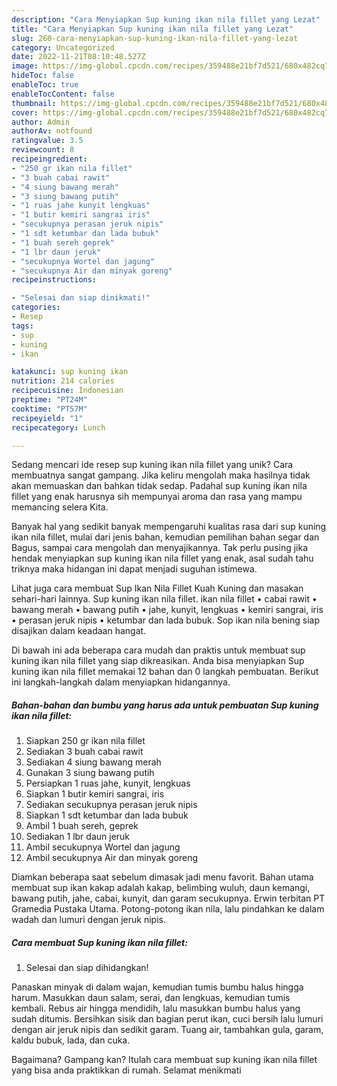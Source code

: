 ```yaml
---
description: "Cara Menyiapkan Sup kuning ikan nila fillet yang Lezat"
title: "Cara Menyiapkan Sup kuning ikan nila fillet yang Lezat"
slug: 260-cara-menyiapkan-sup-kuning-ikan-nila-fillet-yang-lezat
category: Uncategorized
date: 2022-11-21T08:10:48.527Z
image: https://img-global.cpcdn.com/recipes/359488e21bf7d521/680x482cq70/sup-kuning-ikan-nila-fillet-foto-resep-utama.jpg
hideToc: false
enableToc: true
enableTocContent: false
thumbnail: https://img-global.cpcdn.com/recipes/359488e21bf7d521/680x482cq70/sup-kuning-ikan-nila-fillet-foto-resep-utama.jpg
cover: https://img-global.cpcdn.com/recipes/359488e21bf7d521/680x482cq70/sup-kuning-ikan-nila-fillet-foto-resep-utama.jpg
author: Admin
authorAv: notfound
ratingvalue: 3.5
reviewcount: 8
recipeingredient:
- "250 gr ikan nila fillet"
- "3 buah cabai rawit"
- "4 siung bawang merah"
- "3 siung bawang putih"
- "1 ruas jahe kunyit lengkuas"
- "1 butir kemiri sangrai iris"
- "secukupnya perasan jeruk nipis"
- "1 sdt ketumbar dan lada bubuk"
- "1 buah sereh geprek"
- "1 lbr daun jeruk"
- "secukupnya Wortel dan jagung"
- "secukupnya Air dan minyak goreng"
recipeinstructions:

- "Selesai dan siap dinikmati!"
categories:
- Resep
tags:
- sup
- kuning
- ikan

katakunci: sup kuning ikan 
nutrition: 214 calories
recipecuisine: Indonesian
preptime: "PT24M"
cooktime: "PT57M"
recipeyield: "1"
recipecategory: Lunch

---
```





Sedang mencari ide resep sup kuning ikan nila fillet yang unik? Cara membuatnya sangat gampang. Jika keliru mengolah maka hasilnya tidak akan memuaskan dan bahkan tidak sedap. Padahal sup kuning ikan nila fillet yang enak harusnya sih mempunyai aroma dan rasa yang mampu memancing selera Kita.





Banyak hal yang sedikit banyak mempengaruhi kualitas rasa dari sup kuning ikan nila fillet, mulai dari jenis bahan, kemudian pemilihan bahan segar dan Bagus, sampai cara mengolah dan menyajikannya. Tak perlu pusing jika hendak menyiapkan sup kuning ikan nila fillet yang enak,      asal sudah tahu triknya maka hidangan ini dapat menjadi suguhan istimewa.














Lihat juga cara membuat Sup Ikan Nila Fillet Kuah Kuning dan masakan sehari-hari lainnya. Sup kuning ikan nila fillet. ikan nila fillet • cabai rawit • bawang merah • bawang putih • jahe, kunyit, lengkuas • kemiri sangrai, iris • perasan jeruk nipis • ketumbar dan lada bubuk. Sop ikan nila bening siap disajikan dalam keadaan hangat.






Di bawah ini ada beberapa cara mudah dan praktis untuk membuat sup kuning ikan nila fillet yang siap dikreasikan. Anda bisa menyiapkan Sup kuning ikan nila fillet memakai 12 bahan dan 0 langkah pembuatan. Berikut ini langkah-langkah dalam menyiapkan hidangannya.

<!--inarticleads1-->

##### Bahan-bahan dan bumbu yang harus ada untuk pembuatan Sup kuning ikan nila fillet:

1. Siapkan 250 gr ikan nila fillet
1. Sediakan 3 buah cabai rawit
1. Sediakan 4 siung bawang merah
1. Gunakan 3 siung bawang putih
1. Persiapkan 1 ruas jahe, kunyit, lengkuas
1. Siapkan 1 butir kemiri sangrai, iris
1. Sediakan secukupnya perasan jeruk nipis
1. Siapkan 1 sdt ketumbar dan lada bubuk
1. Ambil 1 buah sereh, geprek
1. Sediakan 1 lbr daun jeruk
1. Ambil secukupnya Wortel dan jagung
1. Ambil secukupnya Air dan minyak goreng


Diamkan beberapa saat sebelum dimasak jadi menu favorit. Bahan utama membuat sup ikan kakap adalah kakap, belimbing wuluh, daun kemangi, bawang putih, jahe, cabai, kunyit, dan garam secukupnya. Erwin terbitan PT Gramedia Pustaka Utama. Potong-potong ikan nila, lalu pindahkan ke dalam wadah dan lumuri dengan jeruk nipis. 

<!--inarticleads2-->

##### Cara membuat Sup kuning ikan nila fillet:


1. Selesai dan siap dihidangkan!

Panaskan minyak di dalam wajan, kemudian tumis bumbu halus hingga harum. Masukkan daun salam, serai, dan lengkuas, kemudian tumis kembali. Rebus air hingga mendidih, lalu masukkan bumbu halus yang sudah ditumis. Bersihkan sisik dan bagian perut ikan, cuci bersih lalu lumuri dengan air jeruk nipis dan sedikit garam. Tuang air, tambahkan gula, garam, kaldu bubuk, lada, dan cuka. 

Bagaimana? Gampang kan? Itulah cara membuat sup kuning ikan nila fillet yang bisa anda praktikkan di rumah. Selamat menikmati
